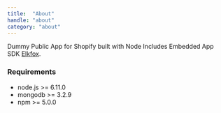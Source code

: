 ```yaml
---
title:  "About"
handle: "about"
category: "about"
---
```


Dummy Public App for Shopify built with Node Includes Embedded App SDK [Elkfox](https://www.elkfox.com).

### Requirements

  - node.js >= 6.11.0
  - mongodb >= 3.2.9
  - npm >= 5.0.0
